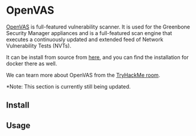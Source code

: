 # OpenVAS

[OpenVAS](https://openvas.org/) is full-featured vulnerability scanner. It is used for the Greenbone Security Manager appliances and is a full-featured scan engine that executes a continuously updated and extended feed of Network Vulnerability Tests (NVTs).

It can be install from source from [here](https://github.com/greenbone/openvas-scanner), and you can find the installation for docker there as well.&#x20;

We can tearn more about OpenVAS from the [TryHackMe room](https://tryhackme.com/room/openvas).



\*Note: This section is currently still being updated.

## Install

## Usage
